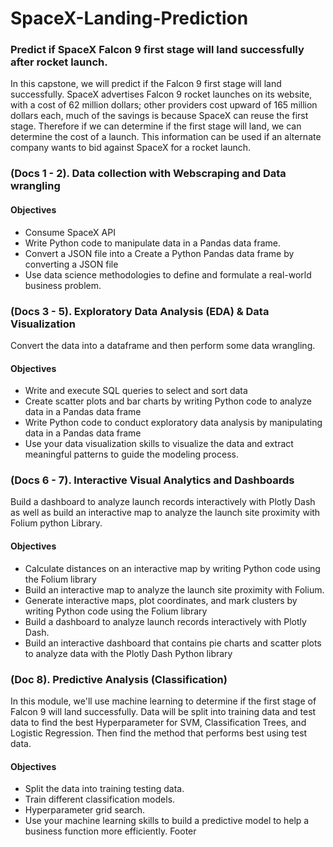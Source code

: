 #  SpaceX-Landing-Prediction
### Predict if SpaceX Falcon 9 first stage will land successfully after rocket launch.

In this capstone, we will predict if the Falcon 9 first stage will land successfully. SpaceX advertises Falcon 9 rocket launches on its website, with a cost of 62 million dollars; other providers cost upward of 165 million dollars each, much of the savings is because SpaceX can reuse the first stage. Therefore if we can determine if the first stage will land, we can determine the cost of a launch. This information can be used if an alternate company wants to bid against SpaceX for a rocket launch.

### (Docs 1 - 2). Data collection with Webscraping and Data wrangling
#### Objectives
- Consume SpaceX API 
- Write Python code to manipulate data in a Pandas data frame.
- Convert a JSON file into a Create a Python Pandas data frame by converting a JSON file
- Use data science methodologies to define and formulate a real-world business problem.

### (Docs 3 - 5). Exploratory Data Analysis (EDA) & Data Visualization
Convert the data into a dataframe and then perform some data wrangling.
#### Objectives
- Write and execute SQL queries to select and sort data
- Create scatter plots and bar charts by writing Python code to analyze data in a Pandas data frame
- Write Python code to conduct exploratory data analysis by manipulating data in a Pandas data frame
- Use your data visualization skills to visualize the data and extract meaningful patterns to guide the modeling process.

### (Docs 6 - 7). Interactive Visual Analytics and Dashboards
Build a dashboard to analyze launch records interactively with Plotly Dash as well as build an interactive map to analyze the launch site proximity with Folium python Library.
#### Objectives
- Calculate distances on an interactive map by writing Python code using the Folium library
- Build an interactive map to analyze the launch site proximity with Folium.
- Generate interactive maps, plot coordinates, and mark clusters by writing Python code using the Folium library
- Build a dashboard to analyze launch records interactively with Plotly Dash.
- Build an interactive dashboard that contains pie charts and scatter plots to analyze data with the Plotly Dash Python library

### (Doc 8). Predictive Analysis (Classification)
In this module, we'll use machine learning to determine if the first stage of Falcon 9 will land successfully. Data will be split into training data and test data to find the best Hyperparameter for SVM, Classification Trees, and Logistic Regression. Then find the method that performs best using test data.
#### Objectives
- Split the data into training testing data.
- Train different classification models.
- Hyperparameter grid search.
- Use your machine learning skills to build a predictive model to help a business function more efficiently.
Footer
